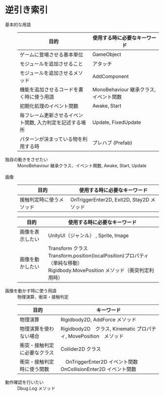 # 逆引き索引
<dl>
    <dt>基本的な用語<dt/>
    <dd>
    
| 目的 | 使用する時に必要なキーワード |
----|----
| ゲームに登場させる基本単位 | GameObject |
| モジュールを追加させること | アタッチ |
| モジュールを追加させるメソッド | AddComponent |
| 機能を追加させるコードを書く時に使う用語 | MonoBehaviour 継承クラス, イベント関数 |
| 初期化処理のイベント関数 | Awake, Start |
| 毎フレーム更新させるイベント関数, 入力判定を記述する場所 | Update, FixedUpdate |
| パターンが決まっている物を利用する時 | プレハブ (Prefab) |

<dd/>
    <dt>独自の動きをさせたい<dt/>
    <dd>MonoBehaviour 継承クラス、イベント関数, Awake, Start, Update<dd/><br/>
    <dt>画像</dt>
    <dd>

| 目的 | 使用する時に必要なキーワード |
----|---- 
| 接触判定時に使うメソッド | OnTriggerEnter2D, Exit2D, Stay2D メソッド |
<dd/>

| 目的 | 使用する時に必要なキーワード |
----|----
| 画像を表示したい | UnityUI（ジャンル） , Sprite, Image |
| 画像を動かしたい | Transform クラス<br/>Transform.position(localPosition)プロパティ（単純な移動） <br/> Rigidbody.MovePosition メソッド（衝突判定利用時）|

</dd>

<dt> 画像を動かす時に使う用語 </dt>
<dd> 物理演算、衝突・接触判定 </dd>
<dd>

| 目的 | キーワード |
----|----
| 物理演算 | Rigidbody2D, AddForce メソッド|
| 物理演算を使わない場合 | Rigidbody2D　クラス, Kinematic プロパティ, MovePosition　メソッド |
| 衝突・接触判定に必要なクラス | Collider2D クラス|
| 衝突・接触判定時に使う関数 |　OnTriggerEnter2D イベント関数<br/> OnCollisionEnter2D イベント関数|

</dd>

<dt>動作確認を行いたい</dt>
<dd>Dbug.Log メソッド<dd/>


</dl>
